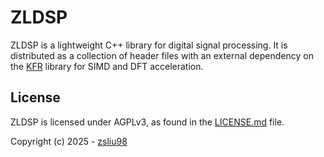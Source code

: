 # ZLDSP

ZLDSP is a lightweight C++ library for digital signal processing. It is distributed as a collection of header files with an external dependency on the [KFR](https://github.com/kfrlib/kfr) library for SIMD and DFT acceleration.

## License

ZLDSP is licensed under AGPLv3, as found in the [LICENSE.md](LICENSE.md) file.

Copyright (c) 2025 - [zsliu98](https://github.com/zsliu98)